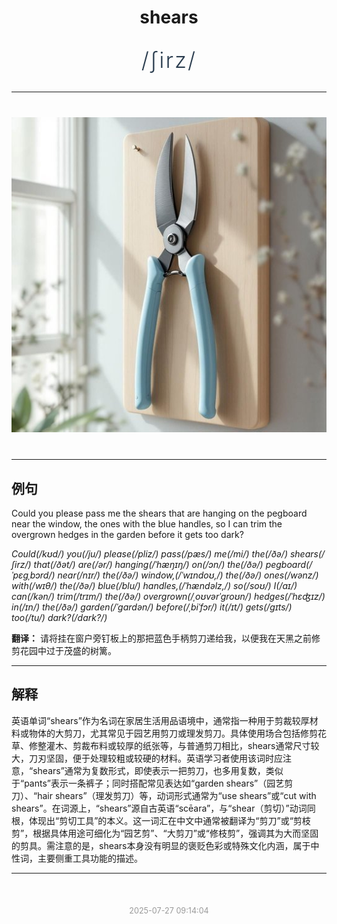<div align="center">

# shears

<div style="margin: 30px 0;">
<h1 style="font-size: 2.5em; font-weight: 300; letter-spacing: 2px; margin: 0; color: #2c3e50;">
/ʃirz/
</h1>
</div>

</div>

---

<div align="center" style="margin: 40px 0;">

![shears](images/shears.png)

</div>

---

## 例句

Could you please pass me the shears that are hanging on the pegboard near the window, the ones with the blue handles, so I can trim the overgrown hedges in the garden before it gets too dark?

*Could(/kʊd/) you(/ju/) please(/pliz/) pass(/pæs/) me(/mi/) the(/ðə/) shears(/ʃirz/) that(/ðət/) are(/ər/) hanging(/ˈhæŋɪŋ/) on(/ɔn/) the(/ðə/) pegboard(/ˈpɛgˌbɔrd/) near(/nɪr/) the(/ðə/) window,(/ˈwɪndoʊ,/) the(/ðə/) ones(/wənz/) with(/wɪθ/) the(/ðə/) blue(/blu/) handles,(/ˈhændəlz,/) so(/soʊ/) I(/aɪ/) can(/kən/) trim(/trɪm/) the(/ðə/) overgrown(/ˌoʊvərˈgroʊn/) hedges(/ˈhɛʤɪz/) in(/ɪn/) the(/ðə/) garden(/ˈgɑrdən/) before(/ˌbiˈfɔr/) it(/ɪt/) gets(/gɪts/) too(/tu/) dark?(/dɑrk?/)*

**翻译：** 请将挂在窗户旁钉板上的那把蓝色手柄剪刀递给我，以便我在天黑之前修剪花园中过于茂盛的树篱。

---

## 解释

英语单词“shears”作为名词在家居生活用品语境中，通常指一种用于剪裁较厚材料或物体的大剪刀，尤其常见于园艺用剪刀或理发剪刀。具体使用场合包括修剪花草、修整灌木、剪裁布料或较厚的纸张等，与普通剪刀相比，shears通常尺寸较大，刀刃坚固，便于处理较粗或较硬的材料。英语学习者使用该词时应注意，“shears”通常为复数形式，即使表示一把剪刀，也多用复数，类似于“pants”表示一条裤子；同时搭配常见表达如“garden shears”（园艺剪刀）、“hair shears”（理发剪刀）等，动词形式通常为“use shears”或“cut with shears”。在词源上，“shears”源自古英语“scēara”，与“shear（剪切）”动词同根，体现出“剪切工具”的本义。这一词汇在中文中通常被翻译为“剪刀”或“剪枝剪”，根据具体用途可细化为“园艺剪”、“大剪刀”或“修枝剪”，强调其为大而坚固的剪具。需注意的是，shears本身没有明显的褒贬色彩或特殊文化内涵，属于中性词，主要侧重工具功能的描述。


---

<div align="center" style="margin-top: 50px;">
<small style="color: #999; font-size: 0.9em;">2025-07-27 09:14:04</small>
</div>
